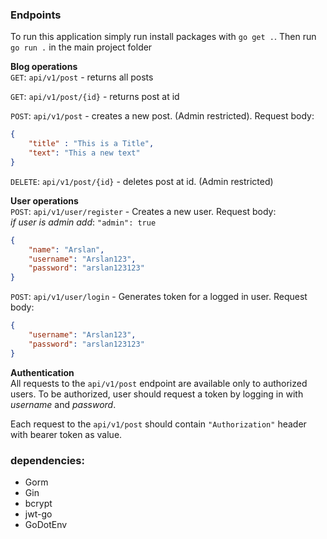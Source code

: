### Endpoints
To run this application simply run install packages with `go get .`. Then run `go run .` in the main project folder

**Blog operations**  
`GET`: `api/v1/post` - returns all posts  

`GET`: `api/v1/post/{id}` - returns post at id  

`POST`: `api/v1/post` - creates a new post. (Admin restricted). Request body:  
```json
{
    "title" : "This is a Title",
    "text": "This a new text"
}
```
`DELETE`: `api/v1/post/{id}` - deletes post at id. (Admin restricted)

**User operations**  
`POST`: `api/v1/user/register` - Creates a new user. Request body:  
*if user is admin add*:  `"admin": true`
```json
{
    "name": "Arslan",
    "username": "Arslan123",
    "password": "arslan123123"
}
```
`POST`: `api/v1/user/login` - Generates token for a logged in user. Request body:  
```json
{
    "username": "Arslan123",
    "password": "arslan123123"
}
```
**Authentication**  
All requests to the `api/v1/post` endpoint are available only to authorized users. To be authorized, user should request a token by logging in with *username* and *password*.  

Each request to the `api/v1/post` should contain `"Authorization"` header with bearer token as value.

### dependencies:
- Gorm
- Gin
- bcrypt
- jwt-go
- GoDotEnv


